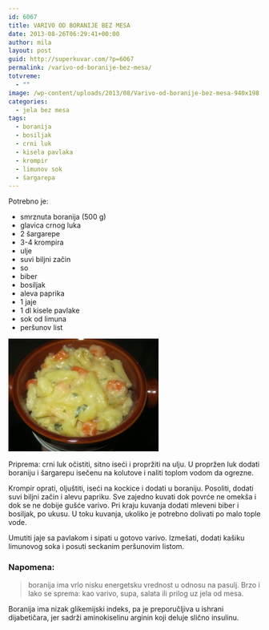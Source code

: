 ```yaml
---
id: 6067
title: VARIVO OD BORANIJE BEZ MESA
date: 2013-08-26T06:29:41+00:00
author: mila
layout: post
guid: http://superkuvar.com/?p=6067
permalink: /varivo-od-boranije-bez-mesa/
totvreme:
  - ""
image: /wp-content/uploads/2013/08/Varivo-od-boranije-bez-mesa-940x198.jpg
categories:
  - jela bez mesa
tags:
  - boranija
  - bosiljak
  - crni luk
  - kisela pavlaka
  - krompir
  - limunov sok
  - šargarepa
---
```

Potrebno je:

  * smrznuta boranija (500 g)
  * glavica crnog luka
  * 2 šargarepe
  * 3-4 krompira
  * ulje
  * suvi biljni začin
  * so
  * biber
  * bosiljak
  * aleva paprika
  * 1 jaje
  * 1 dl kisele pavlake
  * sok od limuna
  * peršunov list

[<img class="alignnone size-medium wp-image-6068" src="/wp-content/uploads/2013/08/Varivo-od-boranije-bez-mesa-300x225.jpg" alt="Varivo od boranije bez mesa" width="300" height="225" />](/wp-content/uploads/2013/08/Varivo-od-boranije-bez-mesa.jpg)

Priprema: crni luk očistiti, sitno iseći i propržiti na ulju. U propržen luk dodati boraniju i šargarepu isečenu na kolutove i naliti toplom vodom da ogrezne.

Krompir oprati, oljuštiti, iseći na kockice i dodati u boraniju. Posoliti, dodati suvi biljni začin i alevu papriku. Sve zajedno kuvati dok povrće ne omekša i dok se ne dobije gušće varivo. Pri kraju kuvanja dodati mleveni biber i bosiljak, po ukusu. U toku kuvanja, ukoliko je potrebno dolivati po malo tople vode.

Umutiti jaje sa pavlakom i sipati u gotovo varivo. Izmešati, dodati kašiku limunovog soka i posuti seckanim peršunovim listom.

### Napomena:
> boranija ima vrlo nisku energetsku vrednost u odnosu na pasulj. Brzo i lako se sprema: kao varivo, supa, salata ili prilog uz jela od mesa.

Boranija ima nizak glikemijski indeks, pa je preporučljiva u ishrani dijabetičara, jer sadrži aminokiselinu arginin koji deluje slično insulinu.